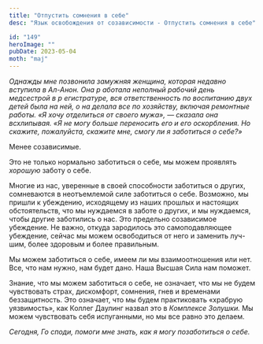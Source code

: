 ```yaml
---
title: "Отпустить сомнения в себе"
desc: "Язык освобождения от созависимости - Отпустить сомнения в себе"

id: "149"
heroImage: ""
pubDate: 2023-05-04
moth: "maj"
---
```


_Однажды_ _мне_ _позвонила_ _замужняя_ _женщина,_ _которая_ _недавно_
_вступила_ _в_ _Ал-Анон._ _Она_ _р_ _аботала_ _неполный_ _рабочий_ _день_
_медсестрой_ _в_ _р_ _егистратуре,_ _вся_ _ответственность_ _по_ _воспитанию_
_двух_ _детей_ _была_ _на_ _ней,_ _о_ _на_ _делала_ _все_ _по_ _хозяйству,_
_включая_ _ремонтные_ _работы._ _«Я_ _хочу_ _отделиться_ _от_ _своего_
_мужа»,_ _—_ _сказала_ _она_ _всхлипывая._ _«Я_ _не_ _могу_ _больше_
_переносить_ _его_ _и_ _его_ _оскорбления._ _Но_ _скажите,_ _пожалуйста,_
_скажите_ _мне,_ _смогу_ _ли_ _я_ _заботиться_ _о_ _себе?»_

Менее созависимые.

Это не только нормально заботиться о себе, мы можем проявлять _хорошую_ заботу
о себе.

Многие из нас, уверенные в своей способности заботиться о других, сомневаются
в неотъемлемой силе заботиться о себе. Возможно, мы пришли к убеждению,
исходящему из наших прошлых и настоящих обстоятельств, что мы нуждаемся в
заботе о других, и мы нуждаемся, чтобы другие заботились о нас. Это предельно
созависимое убеждение. Не важно, откуда зародилось это самоподавляющее
убеждение, сейчас мы можем освободиться от него и заменить луч-шим, более
здоровым и более правильным.

Мы можем заботиться о себе, имеем ли мы взаимоотношения или нет. Все, что нам
нужно, нам будет дано. Наша Высшая Сила нам поможет.

Знание, что мы можем заботиться о себе, не означает, что мы не будем
чувствовать страх, дискомфорт, сомнения, гнев и временами беззащитность. Это
означает, что мы будем практиковать «храбрую уязвимость», как Коллег Даулинг
назвал это в _Комплексе_ _Золушки._ Мы можем чувствовать себя испуганными, но
мы все равно это делаем.

_Сегодня,_ _Го_ _споди,_ _помоги_ _мне_ _знать,_ _как_ _я_ _могу_
_позаботиться_ _о_ _себе._
